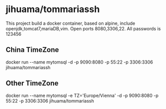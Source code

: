 # jihuama/tommariassh
This project build a docker container, based on alpine, include openjdk,tomcat7,mariaDB,vim.
Open ports 8080,3306,22.
All passwords is 123456
## China TimeZone
docker run --name mytomsql -d -p 9090:8080 -p 55:22 -p 3306:3306 jihuama/tommariassh
## Other TimeZone
docker run --name mytomsql -e TZ='Europe/Vienna' -d -p 9090:8080 -p 55:22 -p 3306:3306 jihuama/tommariassh
